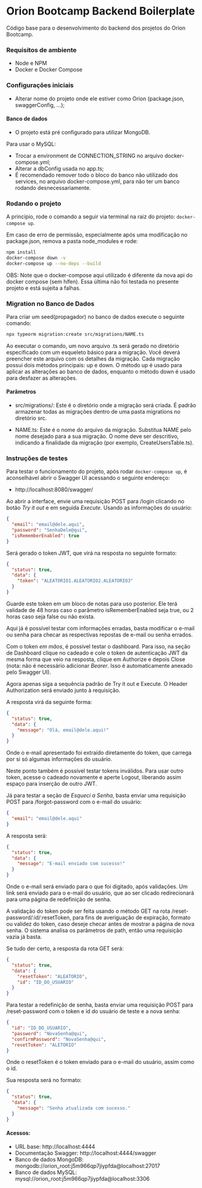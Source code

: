 # Orion Bootcamp Backend Boilerplate

Código base para o desenvolvimento do backend dos projetos do Orion Bootcamp.

### Requisitos de ambiente
- Node e NPM
- Docker e Docker Compose

### Configurações iniciais
- Alterar nome do projeto onde ele estiver como Orion (package.json, swaggerConfig, ...);

#### Banco de dados
- O projeto está pré configurado para utilizar MongoDB.

Para usar o MySQL:
- Trocar a environment de CONNECTION_STRING no arquivo docker-compose.yml;
- Alterar a dbConfig usada no app.ts;
- É recomendado remover todo o bloco do banco não utilizado dos services, no arquivo docker-compose.yml, para não ter um banco rodando desnecessariamente.

### Rodando o projeto
A princípio, rode o comando a seguir via terminal na raiz do projeto: `docker-compose up`.

Em caso de erro de permissão, especialmente após uma modificação no package.json, remova a pasta node_modules e rode:
```sh
npm install
docker-compose down -v 
docker-compose up --no-deps --build
```
OBS: Note que o docker-compose aqui utilizado é diferente da nova api do docker compose (sem hífen). Essa última não foi testada no presente projeto e está sujeita a falhas.

### Migration no Banco de Dados
Para criar um seed(propagador) no banco de dados execute o seguinte comando:
```sh
npx typeorm migration:create src/migrations/NAME.ts
```
Ao executar o comando, um novo arquivo .ts será gerado no diretório especificado com um esqueleto básico para a migração. Você deverá preencher este arquivo com os detalhes da migração. Cada migração possui dois métodos principais: up e down. O método up é usado para aplicar as alterações ao banco de dados, enquanto o método down é usado para desfazer as alterações.

#### Parâmetros
- src/migrations/: Este é o diretório onde a migração será criada. É padrão armazenar todas as migrações dentro de uma pasta migrations no diretório src.

- NAME.ts: Este é o nome do arquivo da migração. Substitua NAME pelo nome desejado para a sua migração. O nome deve ser descritivo, indicando a finalidade da migração (por exemplo, CreateUsersTable.ts).

### Instruções de testes
Para testar o funcionamento do projeto, após rodar ```docker-compose up```, é aconselhável abrir o Swagger UI acessando o seguinte endereço:
- http://localhost:8080/swagger/

Ao abrir a interface, envie uma requisição POST para /login clicando no botão _Try it out_ e em seguida _Execute_.
Usando as informações do usuário:
```json
{
  "email": "email@dele.aqui",
  "password": "SenhaDele@qui",
  "isRememberEnabled": true
}
```
Será gerado o token JWT, que virá na resposta no seguinte formato:
```json
{
  "status": true,
  "data": {
    "token": "ALEATORIO1.ALEATORIO2.ALEATORIO3"
  }
}
```
Guarde este token em um bloco de notas para uso posterior. Ele terá validade de 48 horas caso o parâmetro isRememberEnabled seja true, ou 2 horas caso seja false ou não exista.

Aqui já é possível testar com informações erradas, basta modificar o e-mail ou senha para checar as respectivas repostas de e-mail ou senha errados.

Com o token _em mãos_, é possível testar o dashboard. Para isso, na seção de Dashboard clique no cadeado e cole o token de autenticação JWT da mesma forma que veio na resposta, clique em Authorize e depois Close (nota: não é necessário adicionar _Bearer_. Isso é automaticamente anexado pelo Swagger UI).

Agora apenas siga a sequência padrão de Try it out e Execute. O Header Authorization será enviado junto à requisição.

A resposta virá da seguinte forma:
```json
{
  "status": true,
  "data": {
    "message": "Olá, email@dele.aqui!"
  }
}
```

Onde o e-mail apresentado foi extraído diretamente do token, que carrega por si só algumas informações do usuário.

Neste ponto também é possível testar tokens inválidos.
Para usar outro token, acesse o cadeado novamente e aperte Logout, liberando assim espaço para inserção de outro JWT.

Já para testar a seção de _Esqueci a Senha_, basta enviar uma requisição POST para /forgot-password com o e-mail do usuário:
```json
{
  "email": "email@dele.aqui"
}
```
A resposta será:
```json
{
  "status": true,
  "data": {
    "message": "E-mail enviado com sucesso!"
  }
}
```
Onde o e-mail será enviado para o que foi digitado, após validações.
Um link será enviado para o e-mail do usuário, que ao ser clicado redirecionará para uma página de redefinição de senha.

A validação do token pode ser feita usando o método GET na rota /reset-password/:id/:resetToken, para fins de averiguação de expiração, formato ou validez do token, caso deseje checar antes de mostrar a página de nova senha. O sistema analisa os parâmetros de path, então uma requisição vazia já basta.

Se tudo der certo, a resposta da rota GET será:
```json
{
  "status": true,
  "data": {
    "resetToken": "ALEATORIO",
    "id": "ID_DO_USUARIO"
  }
}
```

Para testar a redefinição de senha, basta enviar uma requisição POST para /reset-password com o token e id do usuário de teste e a nova senha:
```json
{
  "id": "ID_DO_USUARIO",
  "password": "NovaSenha@qui",
  "confirmPassword": "NovaSenha@qui",
  "resetToken": "ALETORIO"
}
```
Onde o resetToken é o token enviado para o e-mail do usuário, assim como o id.

Sua resposta será no formato:
```json
{
  "status": true,
  "data": {
    "message": "Senha atualizada com sucesso."
  }
}
```

#### Acessos:
- URL base: http://localhost:4444
- Documentação Swagger: http://localhost:4444/swagger
- Banco de dados MongoDB: mongodb://orion_root:j5m966qp7jiypfda@localhost:27017
- Banco de dados MySQL: mysql://orion_root:j5m966qp7jiypfda@localhost:3306
